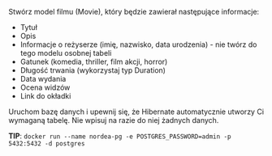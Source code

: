 Stwórz model filmu (Movie), który będzie zawierał następujące informacje:

- Tytuł
- Opis
- Informacje o reżyserze (imię, nazwisko, data urodzenia) - nie twórz do tego modelu osobnej tabeli
- Gatunek (komedia, thriller, film akcji, horror)
- Długość trwania (wykorzystaj typ Duration)
- Data wydania
- Ocena widzów
- Link do okładki

Uruchom bazę danych i upewnij się, że Hibernate automatycznie utworzy Ci wymaganą tabelę. Nie wpisuj na razie do niej
żadnych danych.

**TIP**: `docker run --name nordea-pg -e POSTGRES_PASSWORD=admin -p 5432:5432 -d postgres`